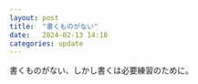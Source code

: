 ```yaml
---
layout: post
title:  "書くものがない"
date:   2024-02-13 14:18
categories: update
---
```

書くものがない、しかし書くは必要練習のために。
